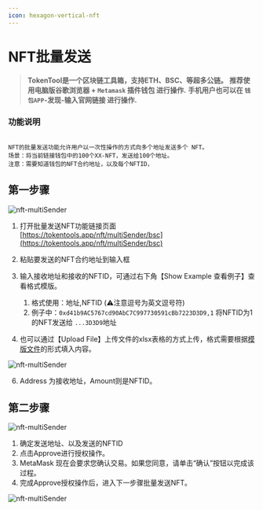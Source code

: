 ```yaml
---
icon: hexagon-vertical-nft
---
```


# NFT批量发送

> **TokenTool是一个区块链工具箱，支持ETH、BSC、等超多公链。**
> **推荐使用电脑版谷歌浏览器 + `Metamask` 插件钱包 进行操作.**
> **手机用户也可以在 `钱包APP`-发现-输入官网链接 进行操作.**

### 功能说明

```

NFT的批量发送功能允许用户以一次性操作的方式向多个地址发送多个 NFT。
场景：将当前链接钱包中的100个XX-NFT，发送给100个地址。
注意：需要知道钱包的NFT合约地址，以及每个NFTID，

```

## 第一步骤

![nft-multiSender](../.gitbook/assets/nft/image-20231117161814363.png)

1. 打开批量发送NFT功能链接页面 [https://tokentools.app/nft/multiSender/bsc](https://tokentools.app/nft/multiSender/bsc)

2. 粘贴要发送的NFT合约地址到输入框

3. 输入接收地址和接收的NFTID，可通过右下角【Show Example 查看例子】查看格式模版。
   1. 格式使用：地址,NFTID (⚠️注意逗号为英文逗号符)
   1. 例子中：`0xd41b9AC5767cd90AbC7C997730591cBb7223D3D9,1` 将NFTID为1的NFT发送给 `...3D3D9`地址
   
4. 也可以通过【Upload File】上传文件的xlsx表格的方式上传，格式需要根据[模版文件](https://tokentools.app/example.xlsx)的形式填入内容。

![nft-multiSender](../.gitbook/assets/nft/image-20231117162124689.png)

6. Address 为接收地址，Amount则是NFTID。

## 第二步骤

![nft-multiSender](../.gitbook/assets/nft/image-20231117162504488.png)

1. 确定发送地址、以及发送的NFTID
2. 点击Approve进行授权操作。
3. MetaMask 现在会要求您确认交易。如果您同意，请单击“确认”按钮以完成该过程。
4. 完成Approve授权操作后，进入下一步骤批量发送NFT。

![nft-multiSender](../.gitbook/assets/nft/image-20231117163116173.png)

